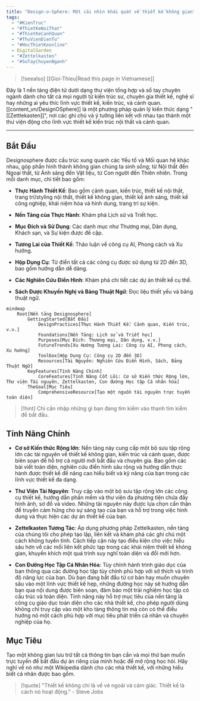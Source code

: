 ```yaml
---
title: "Design-o-Sphere: Một cái nhìn khái quát về thiết kế không gian"
tags:
  - "#KienTruc"
  - "#ThietKeNoiThat"
  - "#ThietKeCanhQuan"
  - "#ThuVienDienTu"
  - "#HocThietKeonline"
  - DigitalGarden
  - "#Zettelkasten"
  - "#SoTayChuyenNganh"
---
```

> [!seealso] [[Gioi-Thieu|Read this page in Vietnamese]]

Đây là 1 nền tảng điện tử dưới dạng thư viện tổng hợp và sổ tay chuyên ngành dành cho tất cả mọi người từ kiến trúc sư, chuyên gia thiết kế, nghệ sĩ hay những ai yêu thíc lĩnh vực thiết kế, kiến trúc, và cảnh quan. [[content_vn/DesignOSphere]] là một phương pháp quản lý kiến thức dạng "[[Zettlekasten]]", nơi các ghi chú và ý tưởng liên kết với nhau tạo thành một thư viện động cho lĩnh vực thiết kế kiến trúc nội thất và cảnh quan.

---

## Bắt Đầu

Designosphere được cấu trúc xung quanh các Yếu tố và Mối quan hệ khác nhau, góp phần hình thành không gian chúng ta sinh sống; từ Nội thất đến Ngoại thất, từ Ánh sáng đến Vật liệu, từ Con người đến Thiên nhiên. Trong mỗi danh mục, chi tiết bao gồm:

- **Thực Hành Thiết Kế**: Bao gồm cảnh quan, kiến trúc, thiết kế nội thất, trang trí/styling nội thất, thiết kế không gian, thiết kế ánh sáng, thiết kế công nghiệp, khái niệm hóa và hình dung, trang trí sự kiện.
    
- **Nền Tảng của Thực Hành**: Khám phá Lịch sử và Triết học.
    
- **Mục Đích và Sử Dụng**: Các danh mục như Thương mại, Dân dụng, Khách sạn, và Sự kiện được đề cập.
    
- **Tương Lai của Thiết Kế**: Thảo luận về công cụ AI, Phong cách và Xu hướng.
    
- **Hộp Dụng Cụ**: Từ điển tất cả các công cụ được sử dụng từ 2D đến 3D, bao gồm hướng dẫn dễ dàng.
    
- **Các Nghiên Cứu Điển Hình**: Khám phá chi tiết các dự án thiết kế cụ thể.
    
- **Sách Được Khuyến Nghị và Bảng Thuật Ngữ**: Đọc liệu thiết yếu và bảng thuật ngữ.

```mermaid
mindmap
    Root[Nền tảng Designosphere]
        GettingStarted[Bắt Đầu]
            DesignPractices[Thực Hành Thiết Kế: Cảnh quan, Kiến trúc, v.v.]
            Foundations[Nền Tảng: Lịch sử và Triết học]
            Purposes[Mục Đích: Thương mại, Dân dụng, v.v.]
            FutureTrends[Xu Hướng Tương Lai: Công cụ AI, Phong cách, Xu hướng]
            Toolbox[Hộp Dụng Cụ: Công cụ 2D đến 3D]
            Resources[Tài Nguyên: Nghiên Cứu Điển Hình, Sách, Bảng Thuật Ngữ]
        KeyFeatures[Tính Năng Chính]
            CoreFeatures[Tính Năng Cốt Lõi: Cơ sở Kiến thức Rộng lớn, Thư viện Tài nguyên, Zettelkasten, Con đường Học tập Cá nhân hóa]
        TheGoal[Mục Tiêu]
            ComprehensiveResource[Tạo một nguồn tài nguyên trực tuyến toàn diện]
```

>[!hint] Chỉ cần nhập những gì bạn đang tìm kiếm vào thanh tìm kiếm để bắt đầu.

## Tính Năng Chính

- **Cơ sở Kiến thức Rộng lớn**: Nền tảng này cung cấp một bộ sưu tập rộng lớn các tài nguyên về thiết kế không gian, kiến trúc và cảnh quan, được biên soạn để hỗ trợ cả người mới bắt đầu và chuyên gia. Bao gồm các bài viết toàn diện, nghiên cứu điển hình sâu rộng và hướng dẫn thực hành được thiết kế để nâng cao hiểu biết và kỹ năng của bạn trong các lĩnh vực thiết kế đa dạng.

- **Thư Viện Tài Nguyên**: Truy cập vào một bộ sưu tập rộng lớn các công cụ thiết kế, hướng dẫn phần mềm và thư viện đa phương tiện chứa đầy hình ảnh, sơ đồ và video. Những tài nguyên này được lựa chọn cẩn thận để truyền cảm hứng cho sự sáng tạo của bạn và hỗ trợ trong việc hình dung và thực hiện các dự án thiết kế của bạn.

- **Zettelkasten Tương Tác**: Áp dụng phương pháp Zettelkasten, nền tảng của chúng tôi cho phép tạo lập, liên kết và khám phá các ghi chú một cách không tuyến tính. Cách tiếp cận này tạo điều kiện cho việc hiểu sâu hơn về các mối liên kết phức tạp trong các khái niệm thiết kế không gian, khuyến khích một quá trình suy nghĩ toàn diện và đổi mới hơn.

- **Con Đường Học Tập Cá Nhân Hóa**: Tùy chỉnh hành trình giáo dục của bạn thông qua các đường học tập tùy chỉnh phù hợp với sở thích và trình độ năng lực của bạn. Dù bạn đang bắt đầu từ cơ bản hay muốn chuyên sâu vào một lĩnh vực thiết kế hẹp, những đường học này sẽ hướng dẫn bạn qua nội dung được biên soạn, đảm bảo một trải nghiệm học tập có cấu trúc và toàn diện. Tính năng này hỗ trợ mục tiêu của nền tảng là công cụ giáo dục toàn diện cho các nhà thiết kế, cho phép người dùng không chỉ truy cập vào một kho tàng thông tin mà còn có thể điều hướng nó một cách phù hợp với mục tiêu phát triển cá nhân và chuyên nghiệp của họ.

## Mục Tiêu

Tạo một không gian lưu trữ tất cả thông tin bạn cần và mọi thứ bạn muốn trực tuyến để bắt đầu dự án riêng của mình hoặc để mở rộng học hỏi. Hãy nghĩ về nó như một Wikipedia dành cho các nhà thiết kế, với những hiểu biết cá nhân được bao gồm.

>[!quote] "Thiết kế không chỉ là về vẻ ngoài và cảm giác. Thiết kế là cách nó hoạt động." - Steve Jobs